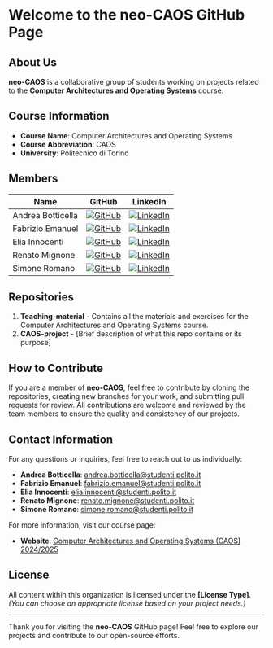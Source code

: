 # Welcome to the **neo-CAOS** GitHub Page

## About Us
**neo-CAOS** is a collaborative group of students working on projects related to the **Computer Architectures and Operating Systems** course. 
<!-- Our organization focuses on practical applications and research in **[field/topic]**, driven by our passion for learning and innovation. -->

## Course Information
- **Course Name**: Computer Architectures and Operating Systems
- **Course Abbreviation**: CAOS
- **University**: Politecnico di Torino

## Members

| Name              | GitHub                                             | LinkedIn                                             |
|-------------------|----------------------------------------------------|------------------------------------------------------|
| Andrea Botticella | [![GitHub](https://img.shields.io/badge/GitHub-Profile-informational?logo=github)](https://github.com/botti001) | [![LinkedIn](https://img.shields.io/badge/LinkedIn-Profile-blue?logo=linkedin)]() |
| Fabrizio Emanuel  | [![GitHub](https://img.shields.io/badge/GitHub-Profile-informational?logo=github)](https://github.com/briss01)  | [![LinkedIn](https://img.shields.io/badge/LinkedIn-Profile-blue?logo=linkedin)](https://www.linkedin.com/in/fabrizio-emanuel-b57a28237/) |
| Elia Innocenti    | [![GitHub](https://img.shields.io/badge/GitHub-Profile-informational?logo=github)](https://github.com/eliainnocenti) | [![LinkedIn](https://img.shields.io/badge/LinkedIn-Profile-blue?logo=linkedin)](https://www.linkedin.com/in/eliainnocenti/) |
| Renato Mignone    | [![GitHub](https://img.shields.io/badge/GitHub-Profile-informational?logo=github)](https://github.com/RenatoMignone) | [![LinkedIn](https://img.shields.io/badge/LinkedIn-Profile-blue?logo=linkedin)](https://www.linkedin.com/in/renato-mignone/) |
| Simone Romano     | [![GitHub](https://img.shields.io/badge/GitHub-Profile-informational?logo=github)](https://github.com/sroman0)   | [![LinkedIn](https://img.shields.io/badge/LinkedIn-Profile-blue?logo=linkedin)](https://www.linkedin.com/in/simone-romano-383277307/) |

## Repositories
1. **Teaching-material** - Contains all the materials and exercises for the Computer Architectures and Operating Systems course.
2. **CAOS-project** - [Brief description of what this repo contains or its purpose]
<!--2. **[Repository Name 2]** - [Brief description of what this repo contains or its purpose]-->
<!--3. **[Repository Name 3]** - [Brief description of what this repo contains or its purpose]-->
<!--*(Add or remove repositories as needed)*-->

## How to Contribute
If you are a member of **neo-CAOS**, feel free to contribute by cloning the repositories, creating new branches for your work, and submitting pull requests for review. All contributions are welcome and reviewed by the team members to ensure the quality and consistency of our projects.

## Contact Information

For any questions or inquiries, feel free to reach out to us individually:

- **Andrea Botticella**: [andrea.botticella@studenti.polito.it](mailto:andrea.botticella@studenti.polito.it)
- **Fabrizio Emanuel**: [fabrizio.emanuel@studenti.polito.it](mailto:fabrizio.emanuel@studenti.polito.it)
- **Elia Innocenti**: [elia.innocenti@studenti.polito.it](mailto:elia.innocenti@studenti.polito.it)
- **Renato Mignone**: [renato.mignone@studenti.polito.it](mailto:renato.mignone@studenti.polito.it)
- **Simone Romano**: [simone.romano@studenti.polito.it](mailto:simone.romano@studenti.polito.it)

For more information, visit our course page:  
- **Website**: [Computer Architectures and Operating Systems (CAOS) 2024/2025](https://didattica.polito.it/pls/portal30/gap.pkg_guide.viewGap?p_cod_ins=01GYKUV&p_a_acc=2025&p_header=S&p_lang=IT&multi=N)

## License
All content within this organization is licensed under the **[License Type]**. *(You can choose an appropriate license based on your project needs.)*

---

Thank you for visiting the **neo-CAOS** GitHub page! Feel free to explore our projects and contribute to our open-source efforts.
